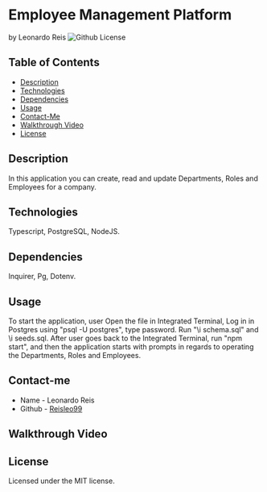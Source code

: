 # Employee Management Platform
by Leonardo Reis
![Github License](https://img.shields.io/badge/license-MIT-blue.svg)
## Table of Contents
* [Description](#description)
* [Technologies](#technologies)
* [Dependencies](#dependencies)
* [Usage](#usage)
* [Contact-Me](#contact-me)
* [Walkthrough Video](#walkthrough-video)
* [License](#license)

## Description
In this application you can create, read and update Departments, Roles and Employees for a company.
## Technologies
Typescript, PostgreSQL, NodeJS.
## Dependencies
Inquirer, Pg, Dotenv.
## Usage
To start the application, user Open the file in Integrated Terminal, Log in in Postgres using "psql -U postgres", type password. Run "\i schema.sql" and \i seeds.sql. After user goes back to the  Integrated Terminal, run "npm start", and then the application starts with prompts in regards to operating the Departments, Roles and Employees.
## Contact-me
* Name - Leonardo Reis
* Github - [Reisleo99](https://github.com/Reisleo99)
## Walkthrough Video

## License

Licensed under the MIT license.